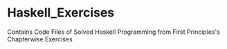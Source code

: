 # Haskell_Exercises
Contains Code Files of Solved Haskell Programming from First Principles's Chapterwise Exercises 
